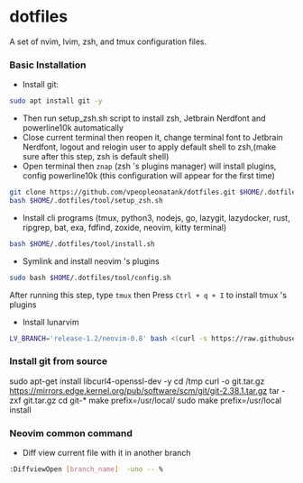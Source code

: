 # dotfiles
A set of nvim, lvim, zsh, and tmux configuration files.

### Basic Installation

- Install git:
```bash
sudo apt install git -y
```
- Then run setup_zsh.sh script to install zsh, Jetbrain Nerdfont and powerline10k automatically
- Close current terminal then reopen it, change terminal font to Jetbrain Nerdfont, logout and relogin user to apply default shell to zsh,(make sure after this step, zsh is default shell)
- Open terminal then `znap` (zsh 's plugins manager) will install plugins,  config powerline10k (this configuration will appear for the first time)
```bash
git clone https://github.com/vpeopleonatank/dotfiles.git $HOME/.dotfiles/tool
bash $HOME/.dotfiles/tool/setup_zsh.sh

```
- Install cli programs (tmux, python3, nodejs, go, lazygit, lazydocker, rust, ripgrep, bat, exa, fdfind, zoxide, neovim, kitty terminal)
```bash
bash $HOME/.dotfiles/tool/install.sh

```
- Symlink and install neovim 's plugins
```bash
sudo bash $HOME/.dotfiles/tool/config.sh

```
After running this step, type `tmux` then Press `Ctrl + q + I` to install tmux 's plugins

- Install lunarvim
```bash
LV_BRANCH='release-1.2/neovim-0.8' bash <(curl -s https://raw.githubusercontent.com/lunarvim/lunarvim/master/utils/installer/install.sh)
```
### Install git from source
sudo apt-get install libcurl4-openssl-dev -y
cd /tmp
curl -o git.tar.gz https://mirrors.edge.kernel.org/pub/software/scm/git/git-2.38.1.tar.gz
tar -zxf git.tar.gz
cd git-*
make prefix=/usr/local/
sudo make prefix=/usr/local install

### Neovim common command
- Diff view current file with it in another branch
```bash
:DiffviewOpen [branch_name]  -uno -- %
```
